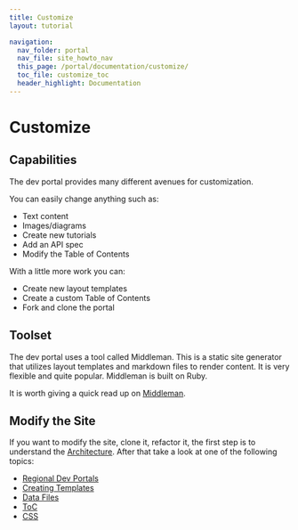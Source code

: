```yaml
---
title: Customize
layout: tutorial

navigation:
  nav_folder: portal 
  nav_file: site_howto_nav 
  this_page: /portal/documentation/customize/
  toc_file: customize_toc
  header_highlight: Documentation
---
```


# Customize

## Capabilities

The dev portal provides many different avenues for customization.

You can easily change anything such as:

 - Text content
 - Images/diagrams
 - Create new tutorials
 - Add an API spec
 - Modify the Table of Contents

With a little more work you can:
 
 - Create new layout templates
 - Create a custom Table of Contents
 - Fork and clone the portal

## Toolset

The dev portal uses a tool called Middleman. This is a static site generator that utilizes layout templates and markdown files to render content. It is very flexible and quite popular. Middleman is built on Ruby.

It is worth giving a quick read up on [Middleman](./middleman.html).

## Modify the Site

If you want to modify the site, clone it, refactor it, the first step is to understand the [Architecture](./architecture.html). After that take a look at one of the following topics:

 - [Regional Dev Portals](./regions.html)
 - [Creating Templates](./templates.html)
 - [Data Files](./data_files.html)
 - [ToC](./toc.html)
 - [CSS](./css.html)


